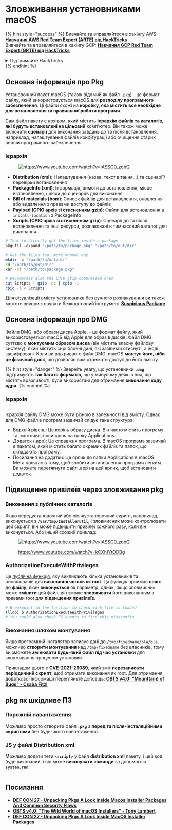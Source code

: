 # Зловживання установниками macOS

{% hint style="success" %}
Вивчайте та вправляйтеся в хакінгу AWS: <img src="/.gitbook/assets/arte.png" alt="" data-size="line">[**Навчання AWS Red Team Expert (ARTE) від HackTricks**](https://training.hacktricks.xyz/courses/arte)<img src="/.gitbook/assets/arte.png" alt="" data-size="line">\
Вивчайте та вправляйтеся в хакінгу GCP: <img src="/.gitbook/assets/grte.png" alt="" data-size="line">[**Навчання GCP Red Team Expert (GRTE) від HackTricks**<img src="/.gitbook/assets/grte.png" alt="" data-size="line">](https://training.hacktricks.xyz/courses/grte)

<details>

<summary>Підтримайте HackTricks</summary>

* Перевірте [**плани підписки**](https://github.com/sponsors/carlospolop)!
* **Приєднуйтесь до** 💬 [**групи Discord**](https://discord.gg/hRep4RUj7f) або [**групи Telegram**](https://t.me/peass) або **слідкуйте** за нами на **Twitter** 🐦 [**@hacktricks\_live**](https://twitter.com/hacktricks\_live)**.**
* **Поширюйте хакерські трюки, надсилаючи PR до** [**HackTricks**](https://github.com/carlospolop/hacktricks) та [**HackTricks Cloud**](https://github.com/carlospolop/hacktricks-cloud) репозиторіїв на GitHub.

</details>
{% endhint %}

## Основна інформація про Pkg

Установочний пакет macOS (також відомий як файл `.pkg`) - це формат файлу, який використовується macOS для **розподілу програмного забезпечення**. Ці файли схожі на **коробку, яка містить все необхідне для встановлення та правильної роботи програми**.

Сам файл пакету є архівом, який містить **ієрархію файлів та каталогів, які будуть встановлені на цільовий** комп'ютер. Він також може включати **сценарії** для виконання завдань до та після встановлення, наприклад, налаштування файлів конфігурації або очищення старих версій програмного забезпечення.

### Ієрархія

<figure><img src="../../../.gitbook/assets/Pasted Graphic.png" alt="https://www.youtube.com/watch?v=iASSG0_zobQ"><figcaption></figcaption></figure>

* **Distribution (xml)**: Налаштування (назва, текст вітання...) та сценарії/перевірки встановлення
* **PackageInfo (xml)**: Інформація, вимоги до встановлення, місце встановлення, шляхи до сценаріїв для виконання
* **Bill of materials (bom)**: Список файлів для встановлення, оновлення або видалення з правами доступу до файлів
* **Payload (CPIO архів зі стисненням gzip)**: Файли для встановлення в `install-location` з PackageInfo
* **Scripts (CPIO архів зі стисненням gzip)**: Сценарії до та після встановлення та інші ресурси, розпаковані в тимчасовий каталог для виконання.
```bash
# Tool to directly get the files inside a package
pkgutil —expand "/path/to/package.pkg" "/path/to/out/dir"

# Get the files ina. more manual way
mkdir -p "/path/to/out/dir"
cd "/path/to/out/dir"
xar -xf "/path/to/package.pkg"

# Decompress also the CPIO gzip compressed ones
cat Scripts | gzip -dc | cpio -i
cpio -i < Scripts
```
Для візуалізації вмісту установника без ручного розпакування ви також можете використовувати безкоштовний інструмент [**Suspicious Package**](https://mothersruin.com/software/SuspiciousPackage/).

## Основна інформація про DMG

Файли DMG, або образи диска Apple, - це формат файлу, який використовується macOS від Apple для образів дисків. Файл DMG суттєво є **монтуємим образом диска** (він містить власну файлову систему), який містить сирі блочні дані, які зазвичай стиснуті, а іноді зашифровані. Коли ви відкриваєте файл DMG, macOS **монтує його, ніби це фізичний диск**, що дозволяє вам отримати доступ до його вмісту.

{% hint style="danger" %}
Зверніть увагу, що установники **`.dmg`** підтримують **так багато форматів**, що у минулому деякі з них, що містять вразливості, були використані для отримання **виконання коду ядра**.
{% endhint %}

### Ієрархія

<figure><img src="../../../.gitbook/assets/image (225).png" alt=""><figcaption></figcaption></figure>

Ієрархія файлу DMG може бути різною в залежності від вмісту. Однак для DMG-файлів програм зазвичай слідує така структура:

* Верхній рівень: Це корінь образу диска. Він часто містить програму та, можливо, посилання на папку Applications.
* Додаток (.app): Це справжня програма. В macOS програма зазвичай є пакетом, який містить багато окремих файлів та папок, що складають програму.
* Посилання на додатки: Це ярлик до папки Applications в macOS. Мета полягає в тому, щоб зробити встановлення програми легким. Ви можете перетягнути файл .app на цей ярлик, щоб встановити додаток.

## Підвищення привілеїв через зловживання pkg

### Виконання з публічних каталогів

Якщо передустановочний або післяустановочний скрипт, наприклад, виконується з **`/var/tmp/Installerutil`**, і зловмисник може контролювати цей скрипт, він може підвищити привілеї кожного разу, коли він виконується. Або інший схожий приклад:

<figure><img src="../../../.gitbook/assets/Pasted Graphic 5.png" alt="https://www.youtube.com/watch?v=iASSG0_zobQ"><figcaption><p><a href="https://www.youtube.com/watch?v=kCXhIYtODBg">https://www.youtube.com/watch?v=kCXhIYtODBg</a></p></figcaption></figure>

### AuthorizationExecuteWithPrivileges

Це [публічна функція](https://developer.apple.com/documentation/security/1540038-authorizationexecutewithprivileg), яку викликають кілька установників та оновлювачів для **виконання чогось як root**. Ця функція приймає **шлях** до **файлу**, який **виконується** як параметр, однак, якщо зловмисник може **змінити** цей файл, він зможе **зловживати** його виконанням з правами root для **підвищення привілеїв**.
```bash
# Breakpoint in the function to check wich file is loaded
(lldb) b AuthorizationExecuteWithPrivileges
# You could also check FS events to find this missconfig
```
### Виконання шляхом монтування

Якщо програмний інсталятор записує дані до `/tmp/fixedname/bla/bla`, можливо **створити монтування** над `/tmp/fixedname` без власників, тому ви зможете **змінювати будь-який файл під час установки** для зловживання процесом установки.

Прикладом цього є **CVE-2021-26089**, який зміг **перезаписати періодичний скрипт**, щоб отримати виконання як root. Для отримання додаткової інформації перегляньте доповідь: [**OBTS v4.0: "Mount(ain) of Bugs" - Csaba Fitzl**](https://www.youtube.com/watch?v=jSYPazD4VcE)

## pkg як шкідливе ПЗ

### Порожній навантаження

Можливо просто створити файл **`.pkg`** з **перед та після-інсталяційними скриптами** без будь-якого навантаження.

### JS у файлі Distribution xml

Можливо додати теги **`<script>`** у файл **distribution xml** пакету, і цей код буде виконаний, і він може **виконувати команди** за допомогою **`system.run`**:

<figure><img src="../../../.gitbook/assets/image (1043).png" alt=""><figcaption></figcaption></figure>

## Посилання

* [**DEF CON 27 - Unpacking Pkgs A Look Inside Macos Installer Packages And Common Security Flaws**](https://www.youtube.com/watch?v=iASSG0\_zobQ)
* [**OBTS v4.0: "The Wild World of macOS Installers" - Tony Lambert**](https://www.youtube.com/watch?v=Eow5uNHtmIg)
* [**DEF CON 27 - Unpacking Pkgs A Look Inside MacOS Installer Packages**](https://www.youtube.com/watch?v=kCXhIYtODBg)
